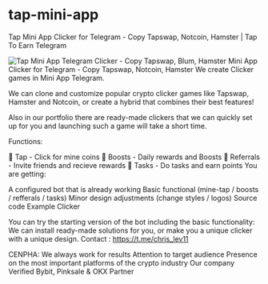 # tap-mini-app
Tap Mini App Clicker for Telegram - Copy Tapswap, Notcoin, Hamster | Tap To Earn Telegram

<img src="https://i.imgur.com/uJD5zmu.png" alt="Tap Mini App Telegram Clicker - Copy Tapswap, Blum, Hamster" data-canonical-src="https://i.imgur.com/uJD5zmu.png" style="max-width: 100%;">
Mini App Clicker for Telegram - Copy Tapswap, Notcoin, Hamster
We create Clicker games in Mini App Telegram.

We can clone and customize popular crypto clicker games like Tapswap, Hamster and Notcoin, or create a hybrid that combines their best features!

Also in our portfolio there are ready-made clickers that we can quickly set up for you and launching such a game will take a short time.

Functions:

🤘 Tap - Click for mine coins
🚀 Boosts - Daily rewards and Boosts
🤝 Referrals - Invite friends and recieve rewards
📝 Tasks - Do tasks and earn points
You are getting:

A configured bot that is already working
Basic functional (mine-tap / boosts / refferals / tasks)
Minor design adjustments (change styles / logos)
Source code
Example Clicker

You can try the starting version of the bot including the basic functionality: 
We can install ready-made solutions for you, or make you a unique clicker with a unique design.
Contact : https://t.me/chris_lev11

CENPHA:
  We always work for results
  Attention to target audience
  Presence on the most important platforms of the crypto industry
  Our company Verified Bybit, Pinksale & OKX Partner
